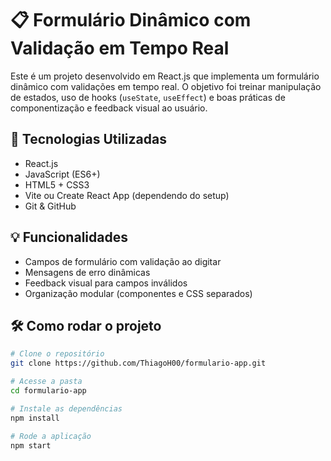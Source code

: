 # 📋 Formulário Dinâmico com Validação em Tempo Real

Este é um projeto desenvolvido em React.js que implementa um formulário dinâmico com validações em tempo real. O objetivo foi treinar manipulação de estados, uso de hooks (`useState`, `useEffect`) e boas práticas de componentização e feedback visual ao usuário.

## 🚀 Tecnologias Utilizadas

- React.js
- JavaScript (ES6+)
- HTML5 + CSS3
- Vite ou Create React App (dependendo do setup)
- Git & GitHub

## 💡 Funcionalidades

- Campos de formulário com validação ao digitar
- Mensagens de erro dinâmicas
- Feedback visual para campos inválidos
- Organização modular (componentes e CSS separados)

## 🛠️ Como rodar o projeto

```bash
# Clone o repositório
git clone https://github.com/ThiagoH00/formulario-app.git

# Acesse a pasta
cd formulario-app

# Instale as dependências
npm install

# Rode a aplicação
npm start
